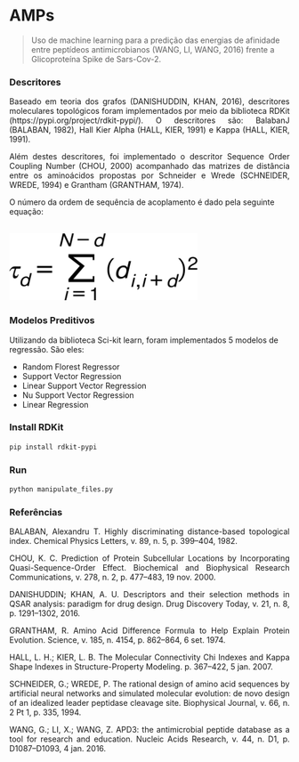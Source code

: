 # AMPs

> Uso de machine learning para a predição das energias de afinidade entre 
> peptídeos antimicrobianos (WANG, LI, WANG, 2016) frente a Glicoproteína 
> Spike de Sars-Cov-2.

### Descritores

<div align="justify">
    <p> Baseado em teoria dos grafos (DANISHUDDIN, KHAN, 2016), 
        descritores moleculares topológicos foram implementados por meio 
        da biblioteca RDKit (https://pypi.org/project/rdkit-pypi/). 
        O descritores são: BalabanJ (BALABAN, 1982), Hall Kier Alpha 
        (HALL, KIER, 1991) e Kappa (HALL, KIER, 1991).<br/>
    </p>
    <p> Além destes descritores, foi implementado o descritor Sequence 
        Order Coupling Number (CHOU, 2000) acompanhado 
        das matrizes de distância entre os aminoácidos propostas 
        por Schneider e Wrede (SCHNEIDER, WREDE, 1994) e Grantham 
        (GRANTHAM, 1974).<br/>
    </p>
</div>

<div>
    <p>
        O número da ordem de sequência de acoplamento é dado pela 
        seguinte equação:<br/><br/>
    </p>
    <a href="https://doi.org/10.1006/bbrc.2000.3815" target="_blank"> 
        <img src="img/socnumber.png" alt="git" width="338" 
        height="120"/>
    </a>
    <b></b>
</div>

### Modelos Preditivos
Utilizando da biblioteca Sci-kit learn, foram implementados 5 modelos de
regressão. São eles:

* Random Florest Regressor
* Support Vector Regression
* Linear Support Vector Regression
* Nu Support Vector Regression
* Linear Regression

### Install RDKit
```bash
pip install rdkit-pypi
```

### Run
```bash
python manipulate_files.py
```

### Referências 

<div align="justify">
    <p> BALABAN, Alexandru T. Highly discriminating distance-based topological index. Chemical Physics Letters, v. 89, n. 5, p. 399–404, 1982.<br/></p> 
    <p> CHOU, K. C. Prediction of Protein Subcellular Locations by Incorporating Quasi-Sequence-Order Effect. Biochemical and Biophysical Research Communications, v. 278, n. 2, p. 477–483, 19 nov. 2000.<br/></p>
    <p> DANISHUDDIN; KHAN, A. U. Descriptors and their selection methods in QSAR analysis: paradigm for drug design. Drug Discovery Today, v. 21, n. 8, p. 1291–1302, 2016.<br/></p>
    <p> GRANTHAM, R. Amino Acid Difference Formula to Help Explain Protein Evolution. Science, v. 185, n. 4154, p. 862–864, 6 set. 1974.<br/></p>
    <p> HALL, L. H.; KIER, L. B. The Molecular Connectivity Chi Indexes and Kappa Shape Indexes in Structure-Property Modeling. p. 367–422, 5 jan. 2007.<br/></p> 
    <p> SCHNEIDER, G.; WREDE, P. The rational design of amino acid sequences by artificial neural networks and simulated molecular evolution: de novo design of an idealized leader peptidase cleavage site. Biophysical Journal, v. 66, n. 2 Pt 1, p. 335, 1994.<br/></p>
    <p> WANG, G.; LI, X.; WANG, Z. APD3: the antimicrobial peptide database as a tool for research and education. Nucleic Acids Research, v. 44, n. D1, p. D1087–D1093, 4 jan. 2016.</p>
</div>